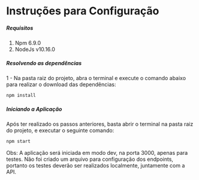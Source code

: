# Instruções para Configuração

##### Requisitos

1. Npm 6.9.0
2. NodeJs v10.16.0

##### Resolvendo as dependências

1 - Na pasta raiz do projeto, abra o terminal e execute o comando abaixo para realizar o download das dependências:

```bash
npm install
```

##### Iniciando a Aplicação

Após ter realizado os passos anteriores, basta abrir o terminal na pasta raiz do projeto, e executar o seguinte comando:

```bash
npm start
```

Obs: A aplicação será iniciada em modo dev, na porta 3000, apenas para testes. Não foi criado um arquivo para configuração dos endpoints, portanto os testes deverão ser realizados localmente, juntamente com a API.